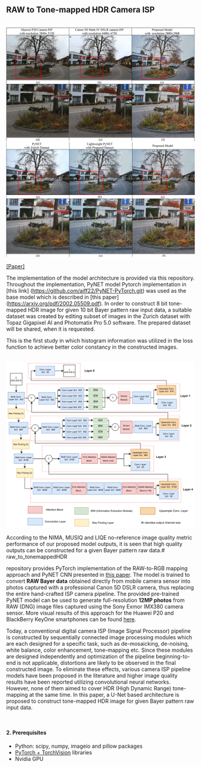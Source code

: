 ## RAW to Tone-mapped HDR Camera ISP
<br/>

<img src="Visual comparison with built in ISPs.jpg"/>

<br/>

<img src="Visual comparison with reference models.jpg"/>

[[Paper]](https:)

The implementation of the model architecture is provided via this repository. Throughout the implementation, PyNET model Pytorch implementation in [this link] (https://github.com/aiff22/PyNET-PyTorch.git) was used as the base model which is described in [this paper] (https://arxiv.org/pdf/2002.05509.pdf). In order to construct 8 bit tone-mapped HDR image for given 10 bit Bayer pattern raw input data, a suitable dataset was created by editing subset of images in the Zurich dataset with Topaz Gigapixel AI and Photomatix Pro 5.0 software. The prepared dataset will be shared, when it is requested. 

This is the first study in which histogram information was utilized in the loss function to achieve better color constancy in the constructed images. 

<br/>

<img src="Model Architecture.png"/>

According to the NIMA, MUSIQ and LIQE no-reference image quality metric performance of our proposed model outputs, it is seen that high quality outputs can be constructed for a given Bayer pattern raw data.# raw_to_tonemappedHDR

repository provides PyTorch implementation of the RAW-to-RGB mapping approach and PyNET CNN presented in [this paper](https://arxiv.org/). The model is trained to convert **RAW Bayer data** obtained directly from mobile camera sensor into photos captured with a professional Canon 5D DSLR camera, thus replacing the entire hand-crafted ISP camera pipeline. The provided pre-trained PyNET model can be used to generate full-resolution **12MP photos** from RAW (DNG) image files captured using the Sony Exmor IMX380 camera sensor. More visual results of this approach for the Huawei P20 and BlackBerry KeyOne smartphones can be found [here](http://people.ee.ethz.ch/~ihnatova/pynet.html#demo).

Today, a conventional digital camera ISP (Image Signal Processor) pipeline is constructed by sequentially connected image processing modules which are each designed for a specific task, such as de-mosaicking, de-noising, white balance, color enhancement, tone-mapping etc. Since these modules are designed independently and optimization of the pipeline beginning-to-end is not applicable, distortions are likely to be observed in the final constructed image. To eliminate these effects, various camera ISP pipeline models have been proposed in the literature and higher image quality results have been reported utilizing convolutional neural networks. However, none of them aimed to cover HDR (High Dynamic Range) tone-mapping at the same time. In this paper, a U-Net based architecture is proposed to construct tone-mapped HDR image for given Bayer pattern raw input data. 

<br/>

#### 2. Prerequisites

- Python: scipy, numpy, imageio and pillow packages
- [PyTorch + TorchVision](https://pytorch.org/) libraries
- Nvidia GPU
